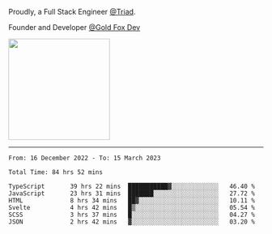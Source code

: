Proudly, a Full Stack Engineer [@Triad](https://github.com/Triad-Behavioral-Health).

Founder and Developer [@Gold Fox Dev](https://goldfoxdev.com/)

<img src='https://user-images.githubusercontent.com/54318714/225983255-0c895a5b-169a-4e0a-a76a-bc59bc7ee2d7.png' width=200 />

----

<!--START_SECTION:waka-->

```text
From: 16 December 2022 - To: 15 March 2023

Total Time: 84 hrs 52 mins

TypeScript       39 hrs 22 mins  ███████████▓░░░░░░░░░░░░░   46.40 %
JavaScript       23 hrs 31 mins  ███████░░░░░░░░░░░░░░░░░░   27.72 %
HTML             8 hrs 34 mins   ██▓░░░░░░░░░░░░░░░░░░░░░░   10.11 %
Svelte           4 hrs 42 mins   █▒░░░░░░░░░░░░░░░░░░░░░░░   05.54 %
SCSS             3 hrs 37 mins   █░░░░░░░░░░░░░░░░░░░░░░░░   04.27 %
JSON             2 hrs 42 mins   ▓░░░░░░░░░░░░░░░░░░░░░░░░   03.20 %
```

<!--END_SECTION:waka-->
